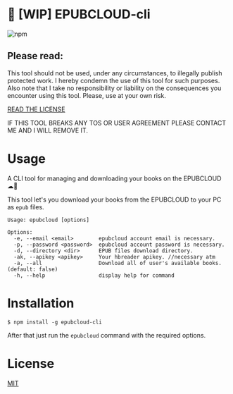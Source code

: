 # 🚧 [WIP] EPUBCLOUD-cli

![npm](https://img.shields.io/npm/v/epubcloud-cli?style=flat-square)

## **Please read:**

This tool should not be used, under any circumstances, to illegally publish protected work.
I hereby condemn the use of this tool for such purposes.
Also note that I take no responsibility or liability on the consequences you encounter using this tool.
Please, use at your own risk.

[READ THE LICENSE](./LICENSE)

IF THIS TOOL BREAKS ANY TOS OR USER AGREEMENT PLEASE CONTACT ME AND I WILL REMOVE IT.

# Usage

A CLI tool for managing and downloading your books on the EPUBCLOUD ☁📕

This tool let's you download your books from the EPUBCLOUD to your PC as `epub` files.

```
Usage: epubcloud [options]

Options:
  -e, --email <email>        epubcloud account email is necessary.
  -p, --password <password>  epubcloud account password is necessary.
  -d, --directory <dir>      EPUB files download directory.
  -ak, --apikey <apikey>     Your hbreader apikey. //necessary atm
  -a, --all                  Download all of user's available books. (default: false)
  -h, --help                 display help for command
```

# Installation

```
$ npm install -g epubcloud-cli
```

After that just run the `epubcloud` command with the required options.

# License

[MIT](./LICENSE)
